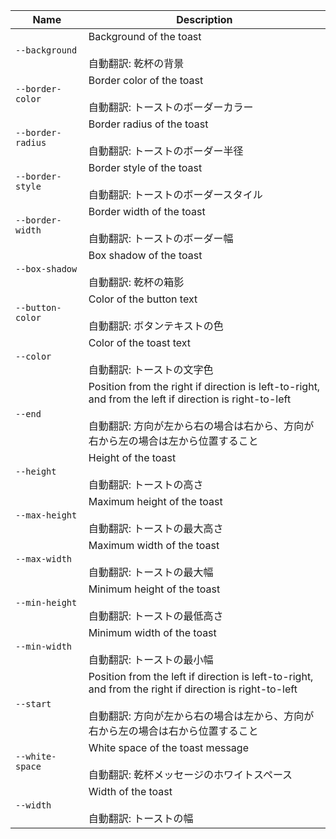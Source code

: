 | Name              | Description                                                                                                                                                                                        |
| ----------------- | -------------------------------------------------------------------------------------------------------------------------------------------------------------------------------------------------- |
| `--background`    | Background of the toast<br /><br />自動翻訳: 乾杯の背景                                                                                                                                            |
| `--border-color`  | Border color of the toast<br /><br />自動翻訳: トーストのボーダーカラー                                                                                                                            |
| `--border-radius` | Border radius of the toast<br /><br />自動翻訳: トーストのボーダー半径                                                                                                                             |
| `--border-style`  | Border style of the toast<br /><br />自動翻訳: トーストのボーダースタイル                                                                                                                          |
| `--border-width`  | Border width of the toast<br /><br />自動翻訳: トーストのボーダー幅                                                                                                                                |
| `--box-shadow`    | Box shadow of the toast<br /><br />自動翻訳: 乾杯の箱影                                                                                                                                            |
| `--button-color`  | Color of the button text<br /><br />自動翻訳: ボタンテキストの色                                                                                                                                   |
| `--color`         | Color of the toast text<br /><br />自動翻訳: トーストの文字色                                                                                                                                      |
| `--end`           | Position from the right if direction is left-to-right, and from the left if direction is right-to-left<br /><br />自動翻訳: 方向が左から右の場合は右から、方向が右から左の場合は左から位置すること |
| `--height`        | Height of the toast<br /><br />自動翻訳: トーストの高さ                                                                                                                                            |
| `--max-height`    | Maximum height of the toast<br /><br />自動翻訳: トーストの最大高さ                                                                                                                                |
| `--max-width`     | Maximum width of the toast<br /><br />自動翻訳: トーストの最大幅                                                                                                                                   |
| `--min-height`    | Minimum height of the toast<br /><br />自動翻訳: トーストの最低高さ                                                                                                                                |
| `--min-width`     | Minimum width of the toast<br /><br />自動翻訳: トーストの最小幅                                                                                                                                   |
| `--start`         | Position from the left if direction is left-to-right, and from the right if direction is right-to-left<br /><br />自動翻訳: 方向が左から右の場合は左から、方向が右から左の場合は右から位置すること |
| `--white-space`   | White space of the toast message<br /><br />自動翻訳: 乾杯メッセージのホワイトスペース                                                                                                             |
| `--width`         | Width of the toast<br /><br />自動翻訳: トーストの幅                                                                                                                                               |
